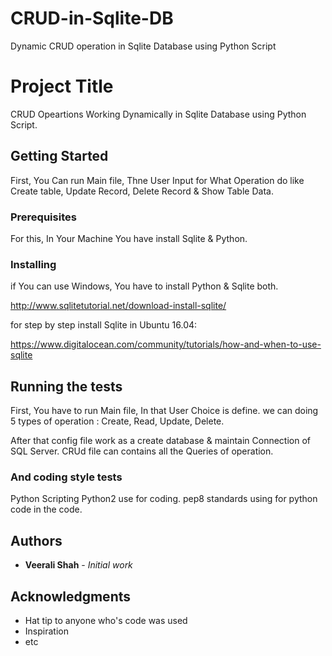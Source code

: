 # CRUD-in-Sqlite-DB
Dynamic CRUD operation in Sqlite Database using Python Script 

# Project Title

CRUD Opeartions Working Dynamically in Sqlite Database using Python Script.

## Getting Started

First, You Can run Main file, Thne User Input for What Operation do like Create table, Update Record, Delete Record & Show Table Data.

### Prerequisites

For this, In Your Machine You have install Sqlite & Python.


### Installing

if You can use Windows,
You have to install Python & Sqlite both.

http://www.sqlitetutorial.net/download-install-sqlite/

for step by step install Sqlite in Ubuntu 16.04:

https://www.digitalocean.com/community/tutorials/how-and-when-to-use-sqlite

## Running the tests

First, You have to run Main file, In that User Choice is define. 
we can doing 5 types of operation : Create, Read, Update, Delete.

After that config file work as a create database & maintain Connection of SQL Server.
CRUd file can contains all the Queries of operation.


### And coding style tests

Python Scripting Python2 use for coding.
pep8 standards using for python code in the code.


## Authors

* **Veerali Shah** - *Initial work* 

## Acknowledgments

* Hat tip to anyone who's code was used
* Inspiration
* etc

